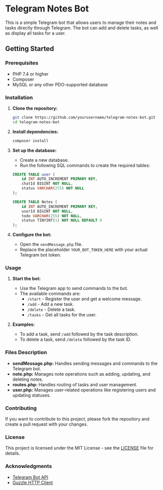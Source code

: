 # Telegram Notes Bot

This is a simple Telegram bot that allows users to manage their notes and tasks directly through Telegram. The bot can add  and delete tasks, as well as display all tasks for a user.

## Getting Started

### Prerequisites

- PHP 7.4 or higher
- Composer
- MySQL or any other PDO-supported database

### Installation

1. **Clone the repository:**
    ```sh
    git clone https://github.com/yourusername/telegram-notes-bot.git
    cd telegram-notes-bot
    ```

2. **Install dependencies:**
    ```sh
    composer install
    ```

3. **Set up the database:**
    - Create a new database.
    - Run the following SQL commands to create the required tables:
    ```sql
    CREATE TABLE user (
        id INT AUTO_INCREMENT PRIMARY KEY,
        chatId BIGINT NOT NULL,
        status VARCHAR(255) NOT NULL
    );

    CREATE TABLE Notes (
        id INT AUTO_INCREMENT PRIMARY KEY,
        userId BIGINT NOT NULL,
        todo VARCHAR(255) NOT NULL,
        status TINYINT(1) NOT NULL DEFAULT 0
    );
    ```

4. **Configure the bot:**
    - Open the `sendMessage.php` file.
    - Replace the placeholder `YOUR_BOT_TOKEN_HERE` with your actual Telegram bot token.

### Usage

1. **Start the bot:**
    - Use the Telegram app to send commands to the bot.
    - The available commands are:
        - `/start` - Register the user and get a welcome message.
        - `/add` - Add a new task.
        - `/delete` - Delete a task.
        - `/tasks` - Get all tasks for the user.

2. **Examples:**
    - To add a task, send `/add` followed by the task description.
    - To delete a task, send `/delete` followed by the task ID.

### Files Description

- **sendMessage.php:** Handles sending messages and commands to the Telegram bot.
- **note.php:** Manages note operations such as adding, updating, and deleting notes.
- **routes.php:** Handles routing of tasks and user management.
- **user.php:** Manages user-related operations like registering users and updating statuses.

### Contributing

If you want to contribute to this project, please fork the repository and create a pull request with your changes.

### License

This project is licensed under the MIT License - see the [LICENSE](LICENSE) file for details.

### Acknowledgments

- [Telegram Bot API](https://core.telegram.org/bots/api)
- [Guzzle HTTP Client](https://github.com/guzzle/guzzle)

